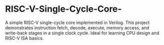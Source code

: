 # RISC-V-Single-Cycle-Core-
A simple RISC-V single-cycle core implemented in Verilog. This project demonstrates instruction fetch, decode, execute, memory access, and write-back stages in a single clock cycle. Ideal for learning CPU design and RISC-V ISA basics.
